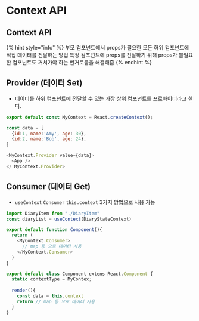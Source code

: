 # Context API

## Context API

{% hint style="info" %}
부모 컴포넌트에서 props가 필요한 모든 하위 컴포넌트에 직접 데이터를 전달하는 방법 특정 컴포넌트에 props를 전달하기 위해 props가 불필요한 컴포넌트도 거쳐가야 하는 번거로움을 해결해줌
{% endhint %}

## Provider (데이터 Set)

* 데이터를 하위 컴포넌트에 전달할 수 있는 가장 상위 컴포넌트를 프로바이더라고 한다.

```js
export default const MyContext = React.createContext();
```

```js
const data = [
  {id:1, name:'Amy', age: 30},
  {id:2, name:'Bob', age: 24},
]

<MyContext.Provider value={data}>
  <App />
</ MyContext.Provider>
```

## Consumer (데이터 Get)

* `useContext` `Consumer` `this.context` 3가지 방법으로 사용 가능

```js
import DiaryItem from "./DiaryItem"
const diaryList = useContext(DiaryStateContext)
```

```js
export default function Component(){
  return (
    <MyContext.Consumer>
      // map 등 으로 데이터 사용 
    </MyContext.Consumer>
  )
}
```

```js
export default class Component extens React.Component {
  static contextType = MyContex;
  
  render(){
    const data = this.context
    return // map 등 으로 데이터 사용 
  }
}
```
